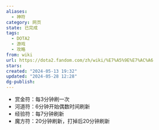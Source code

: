 ```yaml
---
aliases:
  - 神符
category: 网页
state: 已完成
tags:
  - DOTA2
  - 游戏
  - 攻略
from: wiki
url: https://dota2.fandom.com/zh/wiki/%E7%A5%9E%E7%AC%A6
stars: 
created: "2024-05-13 19:32"
updated: "2024-05-28 12:28"
dg-publish: 
---
```

- 赏金符：每3分钟刷一次
- 河道符：6分钟开始偶数时间刷新
- 经验符：每7分钟刷新
- 魔方符：20分钟刷新，打掉后20分钟刷新
